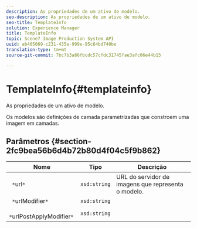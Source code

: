 ```yaml
---
description: As propriedades de um ativo de modelo.
seo-description: As propriedades de um ativo de modelo.
seo-title: TemplateInfo
solution: Experience Manager
title: TemplateInfo
topic: Scene7 Image Production System API
uuid: ab405069-c231-435e-999e-95c64bd740be
translation-type: tm+mt
source-git-commit: 7bc7b3a86fbcdc57cfdc31745fae3afc06e44b15

---
```



# TemplateInfo{#templateinfo}

As propriedades de um ativo de modelo.

Os modelos são definições de camada parametrizadas que constroem uma imagem em camadas.

## Parâmetros {#section-2fc9bea56b6d4b72b80d4f04c5f9b862}

| Nome | Tipo | Descrição |
|---|---|---|
| ` *`url`*` | `xsd:string` | URL do servidor de imagens que representa o modelo. |
| ` *`urlModifier`*` | `xsd:string` |  |
| ` *`urlPostApplyModifier`*` | `xsd:string` |  |

